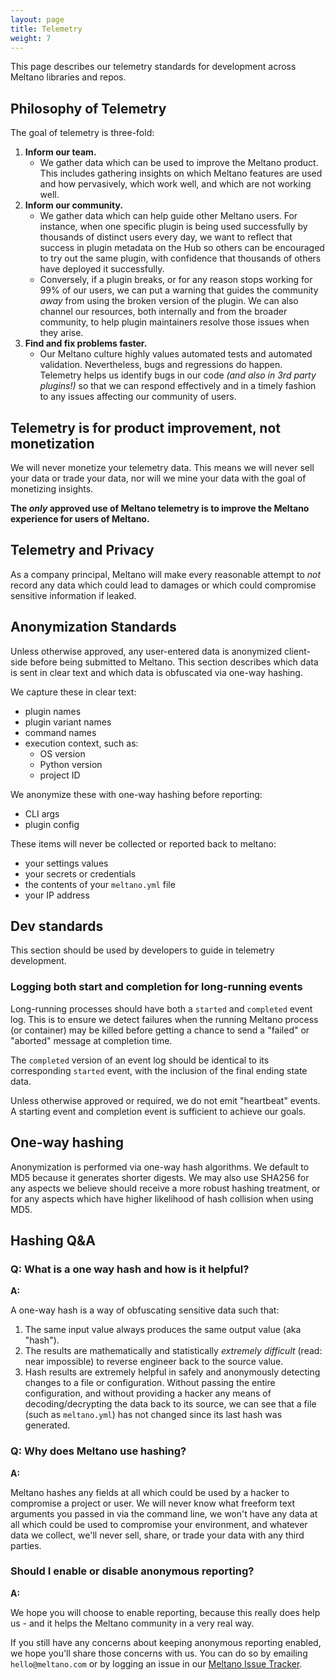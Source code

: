 ```yaml
---
layout: page
title: Telemetry
weight: 7
---
```


This page describes our telemetry standards for development across Meltano libraries and repos.

## Philosophy of Telemetry

The goal of telemetry is three-fold:

1. **Inform our team.**
   - We gather data which can be used to improve the Meltano product. This includes gathering insights on which Meltano features are used and how pervasively, which work well, and which are not working well.
2. **Inform our community.**
   - We gather data which can help guide other Meltano users. For instance, when one specific plugin is being used successfully by thousands of distinct users every day, we want to reflect that success in plugin metadata on the Hub so others can be encouraged to try out the same plugin, with confidence that thousands of others have deployed it successfully.
   - Conversely, if a plugin breaks, or for any reason stops working for 99% of our users, we can put a warning that guides the community _away_ from using the broken version of the plugin. We can also channel our resources, both internally and from the broader community, to help plugin maintainers resolve those issues when they arise.
3. **Find and fix problems faster.**
   - Our Meltano culture highly values automated tests and automated validation. Nevertheless, bugs and regressions do happen. Telemetry helps us identify bugs in our code _(and also in 3rd party plugins!)_ so that we can respond effectively and in a timely fashion to any issues affecting our community of users.

## Telemetry is for product improvement, not monetization

We will never monetize your telemetry data. This means we will never sell your data or trade your data, nor will we mine your data with the goal of monetizing insights.

**The _only_ approved use of Meltano telemetry is to improve the Meltano experience for users of Meltano.**

## Telemetry and Privacy

As a company principal, Meltano will make every reasonable attempt to _not_ record any data which could lead to damages or which could compromise sensitive information if leaked.

## Anonymization Standards

Unless otherwise approved, any user-entered data is anonymized client-side before being submitted to Meltano. This section describes which data is sent in clear text and which data is obfuscated via one-way hashing.

We capture these in clear text:

- plugin names
- plugin variant names
- command names
- execution context, such as:
  - OS version
  - Python version
  - project ID

We anonymize these with one-way hashing before reporting:

- CLI args
- plugin config

These items will never be collected or reported back to meltano:

- your settings values
- your secrets or credentials
- the contents of your `meltano.yml` file
- your IP address

## Dev standards

This section should be used by developers to guide in telemetry development.

### Logging both start and completion for long-running events

Long-running processes should have both a `started` and `completed` event log. This is to ensure we detect failures when the running Meltano process (or container) may be killed before getting a chance to send a "failed" or "aborted" message at completion time.

The `completed` version of an event log should be identical to its corresponding `started` event, with the inclusion of the final ending state data.

Unless otherwise approved or required, we do not emit "heartbeat" events. A starting event and completion event is sufficient to achieve our goals.

## One-way hashing

Anonymization is performed via one-way hash algorithms. We default to MD5 because it generates shorter digests. We may also use SHA256 for any aspects we believe should receive a more robust hashing treatment, or for any aspects which have higher likelihood of hash collision when using MD5.

## Hashing Q&A

### Q: What is a one way hash and how is it helpful?

**A:**

A one-way hash is a way of obfuscating sensitive data such that:

1. The same input value always produces the same output value (aka "hash").
2. The results are mathematically and statistically _extremely difficult_ (read: near impossible) to reverse engineer back to the source value.
3. Hash results are extremely helpful in safely and anonymously detecting changes to a file or configuration. Without passing the entire configuration, and without providing a hacker any means of decoding/decrypting the data back to its source, we can see that a file (such as `meltano.yml`) has not changed since its last hash was generated.

### Q: Why does Meltano use hashing?

**A:**

Meltano hashes any fields at all which could be used by a hacker to compromise a project or user. We will never know what freeform text arguments you passed in via the command line, we won't have any data at all which could be used to compromise your environment, and whatever data we collect, we'll never sell, share, or trade your data with any third parties.

### Should I enable or disable anonymous reporting?

**A:**

We hope you will choose to enable reporting, because this really does help us - and it helps the Meltano community in a very real way.

If you still have any concerns about keeping anonymous reporting enabled, we hope you'll share those concerns with us. You can do so by emailing `hello@meltano.com` or by logging an issue in our [Meltano Issue Tracker](https://gitlab.com/meltano/meltano/-/issues).
